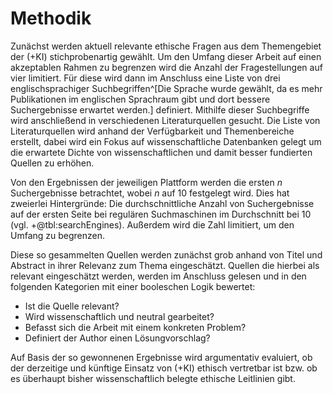 # Methodik

Zunächst werden aktuell relevante ethische Fragen aus dem Themengebiet der (+KI) stichprobenartig gewählt. Um den Umfang dieser Arbeit auf einen akzeptablen Rahmen zu begrenzen wird die Anzahl der Fragestellungen auf vier limitiert. Für diese wird dann im Anschluss eine Liste von drei englischsprachiger Suchbegriffen^[Die Sprache wurde gewählt, da es mehr Publikationen im englischen Sprachraum gibt und dort bessere Suchergebnisse erwartet werden.] definiert. Mithilfe dieser Suchbegriffe wird anschließend in verschiedenen Literaturquellen gesucht. Die Liste von Literaturquellen wird anhand der Verfügbarkeit und Themenbereiche erstellt, dabei wird ein Fokus auf wissenschaftliche Datenbanken gelegt um die erwartete Dichte von wissenschaftlichen und damit besser fundierten Quellen zu erhöhen.

Von den Ergebnissen der jeweiligen Plattform werden die ersten $n$ Suchergebnisse betrachtet, wobei $n$ auf 10 festgelegt wird. Dies hat zweierlei Hintergründe: Die durchschnittliche Anzahl von Suchergebnisse auf der ersten Seite bei regulären Suchmaschinen im Durchschnitt bei 10 (vgl. +@tbl:searchEngines). Außerdem wird die Zahl limitiert, um den Umfang zu begrenzen.

Diese so gesammelten Quellen werden zunächst grob anhand von Titel und Abstract in ihrer Relevanz zum Thema eingeschätzt. Quellen die hierbei als relevant eingeschätzt werden, werden im Anschluss gelesen und in den folgenden Kategorien mit einer booleschen Logik bewertet:

- Ist die Quelle relevant?
- Wird wissenschaftlich und neutral gearbeitet?
- Befasst sich die Arbeit mit einem konkreten Problem?
- Definiert der Author einen Lösungvorschlag?

Auf Basis der so gewonnenen Ergebnisse wird argumentativ evaluiert, ob der derzeitige und künftige Einsatz von (+KI) ethisch vertretbar ist bzw. ob es überhaupt bisher wissenschaftlich belegte ethische Leitlinien gibt.
